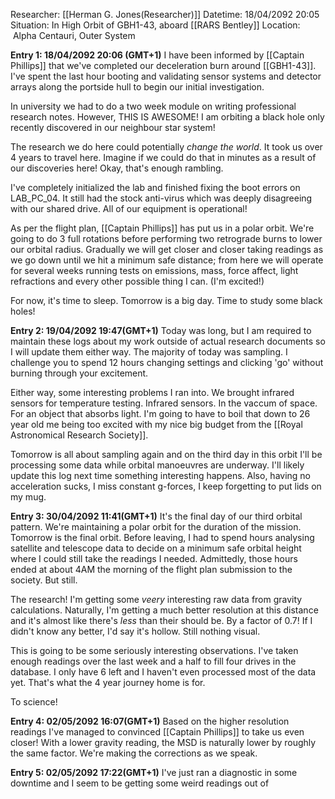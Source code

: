 Researcher: [[Herman G. Jones(Researcher)]]
Datetime: 18/04/2092 20:05
Situation: In High Orbit of GBH1-43, aboard [[RARS Bentley]]
Location:  Alpha Centauri, Outer System

**Entry 1: 18/04/2092 20:06 (GMT+1)**
I have been informed by [[Captain Phillips]] that we've completed our deceleration burn around [[GBH1-43]]. I've spent the last hour booting and validating sensor systems and detector arrays along the portside hull to begin our initial investigation.

In university we had to do a two week module on writing professional research notes. However, THIS IS AWESOME! I am orbiting a black hole only recently discovered in our neighbour star system!

The research we do here could potentially *change the world*. It took us over 4 years to travel here. Imagine if we could do that in minutes as a result of our discoveries here! Okay, that's enough rambling.

I've completely initialized the lab and finished fixing the boot errors on LAB_PC_04. It still had the stock anti-virus which was deeply disagreeing with our shared drive. All of our equipment is operational!

As per the flight plan, [[Captain Phillips]] has put us in a polar orbit. We're going to do 3 full rotations before performing two retrograde burns to lower our orbital radius. Gradually we will get closer and closer taking readings as we go down until we hit a minimum safe distance; from here we will operate for several weeks running tests on emissions, mass, force affect, light refractions and every other possible thing I can. (I'm excited!)

For now, it's time to sleep. Tomorrow is a big day. Time to study some black holes!

**Entry 2: 19/04/2092 19:47(GMT+1)**
Today was long, but I am required to maintain these logs about my work outside of actual research documents so I will update them either way. The majority of today was sampling. I challenge you to spend 12 hours changing settings and clicking 'go' without burning through your excitement.

Either way, some interesting problems I ran into. We brought infrared sensors for temperature testing. Infrared sensors. In the vaccum of space. For an object that absorbs light. I'm going to have to boil that down to 26 year old me being too excited with my nice big budget from the [[Royal Astronomical Research Society]].

Tomorrow is all about sampling again and on the third day in this orbit I'll be processing some data while orbital manoeuvres are underway. I'll likely update this log next time something interesting happens. Also, having no acceleration sucks, I miss constant g-forces, I keep forgetting to put lids on my mug.

**Entry 3: 30/04/2092 11:41(GMT+1)**
It's the final day of our third orbital pattern. We're maintaining a polar orbit for the duration of the mission. Tomorrow is the final orbit. Before leaving, I had to spend hours analysing satellite and telescope data to decide on a minimum safe orbital height where I could still take the readings I needed. Admittedly, those hours ended at about 4AM the morning of the flight plan submission to the society. But still.

The research! I'm getting some *veery* interesting raw data from gravity calculations. Naturally, I'm getting a much better resolution at this distance and it's almost like there's *less* than their should be. By a factor of 0.7! If I didn't know any better, I'd say it's hollow. Still nothing visual.

This is going to be some seriously interesting observations. I've taken enough readings over the last week and a half to fill four drives in the database. I only have 6 left and I haven't even processed most of the data yet. That's what the 4 year journey home is for.

To science!

**Entry 4: 02/05/2092 16:07(GMT+1)**
Based on the higher resolution readings I've managed to convinced [[Captain Phillips]] to take us even closer! With a lower gravity reading, the MSD is naturally lower by roughly the same factor. We're making the corrections as we speak.

**Entry 5: 02/05/2092 17:22(GMT+1)**
I've just ran a diagnostic in some downtime and I seem to be getting some weird readings out of 